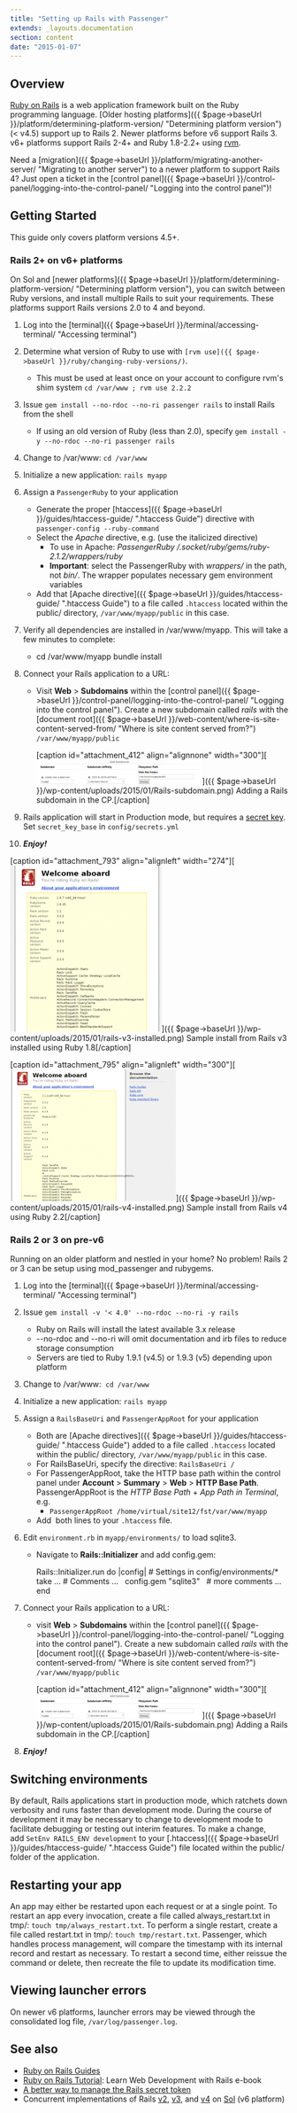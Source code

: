 ```yaml
---
title: "Setting up Rails with Passenger"
extends: _layouts.documentation
section: content
date: "2015-01-07"
---
```


## Overview

[Ruby on Rails](http://en.wikipedia.org/wiki/Ruby_on_Rails) is a web application framework built on the Ruby programming language. [Older hosting platforms]({{ $page->baseUrl }}/platform/determining-platform-version/ "Determining platform version") (< v4.5) support up to Rails 2. Newer platforms before v6 support Rails 3. v6+ platforms support Rails 2-4+ and Ruby 1.8-2.2+ using [rvm](http://rvm.io).

Need a [migration]({{ $page->baseUrl }}/platform/migrating-another-server/ "Migrating to another server") to a newer platform to support Rails 4? Just open a ticket in the [control panel]({{ $page->baseUrl }}/control-panel/logging-into-the-control-panel/ "Logging into the control panel")!

## Getting Started

This guide only covers platform versions 4.5+.

### Rails 2+ on v6+ platforms

On Sol and [newer platforms]({{ $page->baseUrl }}/platform/determining-platform-version/ "Determining platform version"), you can switch between Ruby versions, and install multiple Rails to suit your requirements. These platforms support Rails versions 2.0 to 4 and beyond.

1. Log into the [terminal]({{ $page->baseUrl }}/terminal/accessing-terminal/ "Accessing terminal")
2. Determine what version of Ruby to use with `[rvm use]({{ $page->baseUrl }}/ruby/changing-ruby-versions/)`.
    - This must be used at least once on your account to configure rvm's shim system `cd /var/www ; rvm use 2.2.2`
3. Issue `gem install --no-rdoc --no-ri passenger rails` to install Rails from the shell
    - If using an old version of Ruby (less than 2.0), specify `gem install -y --no-rdoc --no-ri passenger rails`
4. Change to /var/www: `cd /var/www`
5. Initialize a new application: `rails myapp`
6. Assign a `PassengerRuby` to your application
    - Generate the proper [htaccess]({{ $page->baseUrl }}/guides/htaccess-guide/ ".htaccess Guide") directive with `passenger-config --ruby-command`
    - Select the _Apache_ directive, e.g. (use the italicized directive)
        - To use in Apache: _PassengerRuby /.socket/ruby/gems/ruby-2.1.2/wrappers/ruby_
        - **Important**: select the PassengerRuby with _wrappers/_ in the path, not _bin/_. The wrapper populates necessary gem environment variables
    - Add that [Apache directive]({{ $page->baseUrl }}/guides/htaccess-guide/ ".htaccess Guide") to a file called `.htaccess` located within the public/ directory, `/var/www/myapp/public` in this case.
7. Verify all dependencies are installed in /var/www/myapp. This will take a few minutes to complete:
    - cd /var/www/myapp
        bundle install
        
8. Connect your Rails application to a URL:
    - Visit **Web** > **Subdomains** within the [control panel]({{ $page->baseUrl }}/control-panel/logging-into-the-control-panel/ "Logging into the control panel"). Create a new subdomain called _rails_ with the [document root]({{ $page->baseUrl }}/web-content/where-is-site-content-served-from/ "Where is site content served from?") `/var/www/myapp/public`
        
        \[caption id="attachment\_412" align="alignnone" width="300"\][![Adding a Rails subdomain in the CP.](images/Rails-subdomain-300x44.png)]({{ $page->baseUrl }}/wp-content/uploads/2015/01/Rails-subdomain.png) Adding a Rails subdomain in the CP.\[/caption\]
9. Rails application will start in Production mode, but requires a [secret key](http://edgeguides.rubyonrails.org/upgrading_ruby_on_rails.html#config-secrets-yml). Set `secret_key_base` in `config/secrets.yml`
10. _**Enjoy!**_

\[caption id="attachment\_793" align="alignleft" width="274"\][![Sample install from Rails v3 installed using Ruby 1.8](images/rails-v3-installed-274x300.png)]({{ $page->baseUrl }}/wp-content/uploads/2015/01/rails-v3-installed.png) Sample install from Rails v3 installed using Ruby 1.8\[/caption\]

\[caption id="attachment\_795" align="alignleft" width="300"\][![Sample install from Rails v4 using Ruby 2.2](images/rails-v4-installed-300x238.png)]({{ $page->baseUrl }}/wp-content/uploads/2015/01/rails-v4-installed.png) Sample install from Rails v4 using Ruby 2.2\[/caption\]

### Rails 2 or 3 on pre-v6

Running on an older platform and nestled in your home? No problem! Rails 2 or 3 can be setup using mod\_passenger and rubygems.

1. Log into the [terminal]({{ $page->baseUrl }}/terminal/accessing-terminal/ "Accessing terminal")
2. Issue `gem install -v '< 4.0' --no-rdoc --no-ri -y rails`
    - Ruby on Rails will install the latest available 3.x release
    - \--no-rdoc and --no-ri will omit documentation and irb files to reduce storage consumption
    - Servers are tied to Ruby 1.9.1 (v4.5) or 1.9.3 (v5) depending upon platform
3. Change to /var/www:  `cd /var/www`
4. Initialize a new application: `rails myapp`
5. Assign a `RailsBaseUri` and `PassengerAppRoot` for your application
    - Both are [Apache directives]({{ $page->baseUrl }}/guides/htaccess-guide/ ".htaccess Guide") added to a file called `.htaccess` located within the public/ directory, `/var/www/myapp/public` in this case.
    - For RailsBaseUri, specify the directive: `RailsBaseUri /`
    - For PassengerAppRoot, take the HTTP base path within the control panel under **Account** > **Summary** > **Web** > **HTTP Base Path**. PassengerAppRoot is the _HTTP Base Path_ + _App Path in Terminal_, e.g.
        - `PassengerAppRoot /home/virtual/site12/fst/var/www/myapp`
    - Add  both lines to your `.htaccess` file.
6. Edit `environment.rb` in `myapp/environments/` to load sqlite3.
    - Navigate to **Rails::Initializer** and add config.gem:
        
        Rails::Initializer.run do |config|
           # Settings in config/environments/\* take ...
           # Comments ...
         
           config.gem "sqlite3"
         
           # more comments ...
        end
        
7. Connect your Rails application to a URL:
    - visit **Web** > **Subdomains** within the [control panel]({{ $page->baseUrl }}/control-panel/logging-into-the-control-panel/ "Logging into the control panel"). Create a new subdomain called _rails_ with the [document root]({{ $page->baseUrl }}/web-content/where-is-site-content-served-from/ "Where is site content served from?") `/var/www/myapp/public`
        
        \[caption id="attachment\_412" align="alignnone" width="300"\][![Adding a Rails subdomain in the CP.](images/Rails-subdomain-300x44.png)]({{ $page->baseUrl }}/wp-content/uploads/2015/01/Rails-subdomain.png) Adding a Rails subdomain in the CP.\[/caption\]
8. _**Enjoy!**_

## Switching environments

By default, Rails applications start in production mode, which ratchets down verbosity and runs faster than development mode. During the course of development it may be necessary to change to development mode to facilitate debugging or testing out interim features. To make a change, add `SetEnv RAILS_ENV development` to your [.htaccess]({{ $page->baseUrl }}/guides/htaccess-guide/ ".htaccess Guide") file located within the public/ folder of the application.

## Restarting your app

An app may either be restarted upon each request or at a single point. To restart an app every invocation, create a file called always\_restart.txt in tmp/: `touch tmp/always_restart.txt`. To perform a single restart, create a file called restart.txt in tmp/: `touch tmp/restart.txt`. Passenger, which handles process management, will compare the timestamp with its internal record and restart as necessary. To restart a second time, either reissue the command or delete, then recreate the file to update its modification time.

## Viewing launcher errors

On newer v6 platforms, launcher errors may be viewed through the consolidated log file, `/var/log/passenger.log`.

## See also

- [Ruby on Rails Guides](http://guides.rubyonrails.org/index.html)
- [Ruby on Rails Tutorial](https://www.railstutorial.org/book): Learn Web Development with Rails e-book
- [A better way to manage the Rails secret token](http://daniel.fone.net.nz/blog/2013/05/20/a-better-way-to-manage-the-rails-secret-token/)
- Concurrent implementations of Rails [v2](http://rails2.futz.net), [v3](http://rails3.futz.net), and [v4](http://rails4.futz.net) on [Sol](http://apiscp.com/server-lookup?domain=futz.net) (v6 platform)
